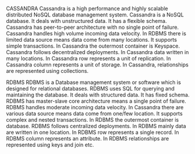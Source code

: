 CASSANDRA
Cassandra is a high performance and highly scalable distributed NoSQL database management system.
Cassandra is a NoSQL database.
It deals with unstructured data.
It has a flexible schema.
Cassandra has peer-to-peer architecture with no single point of failure.
Cassandra handles high volume incoming data velocity.
In RDBMS there is limited data source means data come from many locations.
It supports simple transactions.
In Cassandra the outermost container is Keyspace.
Cassandra follows decentralized deployments.
In Cassandra data written in many locations.
In Cassandra row represents a unit of replication.
In Cassandra column represents a unit of storage.
In Cassandra, relationships are represented using collections.

RDBMS
RDBMS is a Database management system or software which is designed for relational databases.
RDBMS uses SQL for querying and maintaining the database.
It deals with structured data.
It has fixed schema.
RDBMS has master-slave core architecture means a single point of failure.
RDBMS handles moderate incoming data velocity.
In Cassandra there are various data source means data come from one/few location.
It supports complex and nested transactions.
In RDBMS the outermost container is database.
RDBMS follows centralized deployments.
In RDBMS mainly data are written in one location.
In RDBMS row represents a single record.
In RDBMS column represents an attribute.
In RDBMS relationships are represented using keys and join etc.
